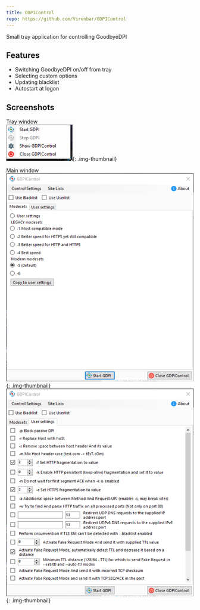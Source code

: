 ```yaml
---
title: GDPIControl
repo: https://github.com/Virenbar/GDPIControl
---
```

Small tray application for controlling GoodbyeDPI

## Features

- Switching GoodbyeDPI on/off from tray
- Selecting custom options
- Updating blacklist
- Autostart at logon

## Screenshots

Tray window  
![tray](/assets/images/gdpicontrol/tray.png){: .img-thumbnail}

Main window  
![modesets](/assets/images/gdpicontrol/modesets.png){: .img-thumbnail}
![custom](/assets/images/gdpicontrol/custom.png){: .img-thumbnail}

